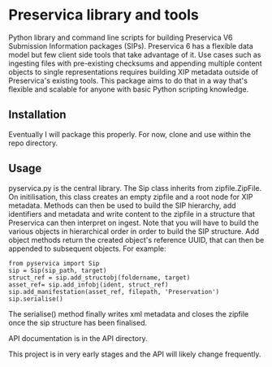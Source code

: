 # Preservica library and tools

Python library and command line scripts for building Preservica V6 Submission
Information packages (SIPs). Preservica 6 has a flexible data model but
few client side tools that take advantage of it. Use cases such as ingesting
files with pre-existing checksums and appending multiple content objects to
single representations requires building XIP metadata outside of Preservica's
existing tools. This package aims to do that in a way that's flexible and
scalable for anyone with basic Python scripting knowledge.

## Installation
Eventually I will package this properly. For now, clone and use within the repo
directory.

## Usage
pyservica.py is the central library. The Sip class inherits from
zipfile.ZipFile. On initilisation, this class creates an empty zipfile and a
root node for XIP metadata. Methods can then be used to build the SIP hierarchy,
add identifiers and metadata and write content to the zipfile in a structure
that Preservica can then interpret on ingest.
Note that you will have to build the various objects in hierarchical order in
order to build the SIP structure. Add object methods return the created object's
reference UUID, that can then be appended to subsequent objects. For example:

```
from pyservica import Sip
sip = Sip(sip_path, target)
struct_ref = sip.add_structobj(foldername, target)
asset_ref= sip.add_infobj(ident, struct_ref)
sip.add_manifestation(asset_ref, filepath, 'Preservation')
sip.serialise()
```

The serialise() method finally writes xml metadata and closes the zipfile
once the sip structure has been finalised.

API documentation is in the API directory.

This project is in very early stages and the API will likely change frequently.
